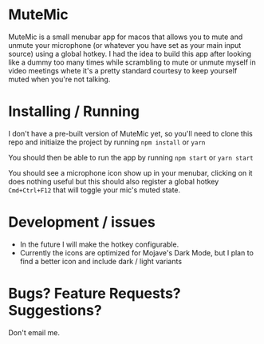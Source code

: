 # MuteMic

MuteMic is a small menubar app for macos that allows you to mute and unmute your microphone (or whatever you have set as your main input source) using a global hotkey. I had the idea to build this app after looking like a dummy too many times while scrambling to mute or unmute myself in video meetings whete it's a pretty standard courtesy to keep yourself muted when you're not talking.

# Installing / Running
I don't have a pre-built version of MuteMic yet, so you'll need to clone this repo and initiaize the project by running `npm install` or `yarn`

You should then be able to run the app by running `npm start` or `yarn start`

You should see a microphone icon show up in your menubar, clicking on it does nothing useful but this should also register a global hotkey `Cmd+Ctrl+F12` that will toggle your mic's muted state.

# Development / issues

  - In the future I will make the hotkey configurable. 
  - Currently the icons are optimized for Mojave's Dark Mode, but I plan to find a better icon and include dark / light variants

# Bugs? Feature Requests? Suggestions?

Don't email me.